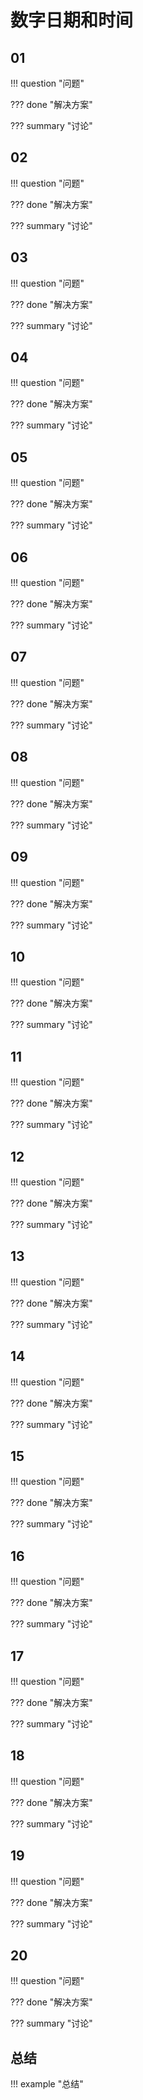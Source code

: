# 数字日期和时间

<!-- -------------------------------------------------------------------------- -->
## 01

!!! question "问题"

??? done "解决方案"

??? summary "讨论"

<!-- -------------------------------------------------------------------------- -->
## 02

!!! question "问题"

??? done "解决方案"

??? summary "讨论"


<!-- -------------------------------------------------------------------------- -->
## 03

!!! question "问题"

??? done "解决方案"

??? summary "讨论"


<!-- -------------------------------------------------------------------------- -->
## 04

!!! question "问题"

??? done "解决方案"

??? summary "讨论"

<!-- -------------------------------------------------------------------------- -->
## 05

!!! question "问题"

??? done "解决方案"

??? summary "讨论"


<!-- -------------------------------------------------------------------------- -->
## 06

!!! question "问题"

??? done "解决方案"

??? summary "讨论"

<!-- -------------------------------------------------------------------------- -->
## 07

!!! question "问题"

??? done "解决方案"

??? summary "讨论"

<!-- -------------------------------------------------------------------------- -->
## 08

!!! question "问题"

??? done "解决方案"

??? summary "讨论"

<!-- -------------------------------------------------------------------------- -->
## 09

!!! question "问题"

??? done "解决方案"

??? summary "讨论"

<!-- -------------------------------------------------------------------------- -->
## 10

!!! question "问题"

??? done "解决方案"

??? summary "讨论"

<!-- -------------------------------------------------------------------------- -->
## 11

!!! question "问题"

??? done "解决方案"

??? summary "讨论"

<!-- -------------------------------------------------------------------------- -->
## 12

!!! question "问题"

??? done "解决方案"

??? summary "讨论"

<!-- -------------------------------------------------------------------------- -->
## 13

!!! question "问题"

??? done "解决方案"

??? summary "讨论"

<!-- -------------------------------------------------------------------------- -->
## 14

!!! question "问题"

??? done "解决方案"

??? summary "讨论"

<!-- -------------------------------------------------------------------------- -->
## 15

!!! question "问题"

??? done "解决方案"

??? summary "讨论"

<!-- -------------------------------------------------------------------------- -->
## 16

!!! question "问题"

??? done "解决方案"

??? summary "讨论"

<!-- -------------------------------------------------------------------------- -->
## 17

!!! question "问题"

??? done "解决方案"

??? summary "讨论"

<!-- -------------------------------------------------------------------------- -->
## 18

!!! question "问题"

??? done "解决方案"

??? summary "讨论"

<!-- -------------------------------------------------------------------------- -->
## 19

!!! question "问题"

??? done "解决方案"

??? summary "讨论"

<!-- -------------------------------------------------------------------------- -->
## 20

!!! question "问题"

??? done "解决方案"

??? summary "讨论"

<!-- -------------------------------------------------------------------------- -->
## 总结

!!! example "总结"